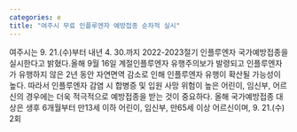 ```yaml
---
categories: e
title: "여주시 무료 인플루엔자 예방접종 순차적 실시"
---
```

여주시는 9. 21.(수)부터 내년 4. 30.까지 2022-2023절기 인플루엔자 국가예방접종을 실시한다고 밝혔다.올해 9월 16일 계절인플루엔자 유행주의보가 발령되고 인플루엔자가 유행하지 않은 2년 동안 자연면역 감소로 인해 인플루엔자 유행이 확산될 가능성이 높다. 따라서 인플루엔자 감염 시 합병증 및 입원 사망 위험이 높은 어린이, 임신부, 어르신의 경우에는 더욱 적극적으로 예방접종을 받는 것이 중요하다. 올해 국가예방접종 대상은 생후 6개월부터 만13세 이하 어린이, 임신부, 만65세 이상 어르신이며, 9. 21.(수) 2회